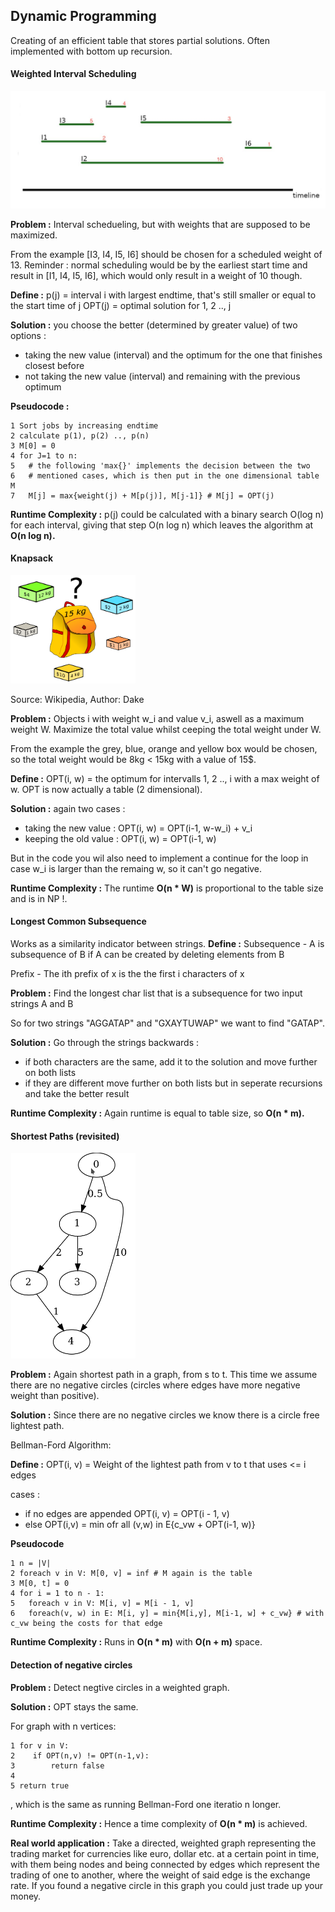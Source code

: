 ## Dynamic Programming

Creating of an efficient table that stores partial solutions.
Often implemented with bottom up recursion.

#### Weighted Interval Scheduling

![Weighted Interval Example](./.resources/Weighted_interval_example.jpg "Weighted Interval Example")

**Problem :**
Interval schedueling, but with weights that are supposed to be maximized.

From the example [I3, I4, I5, I6] should be chosen for a scheduled weight of 13. Reminder : normal scheduling would be by the earliest start time and result in [I1, I4, I5, I6], which would only result in a weight of 10 though.

**Define :**
p(j) = interval i with largest endtime, that's still smaller or equal to 
the start time of j
OPT(j) = optimal solution for 1, 2 .., j

**Solution :** 
you choose the better (determined by greater value) of two options :
- taking the new value (interval) and the optimum for the one that finishes closest before
- not taking the new value (interval) and remaining with the previous optimum

**Pseudocode :**
```
1 Sort jobs by increasing endtime
2 calculate p(1), p(2) .., p(n)
3 M[0] = 0
4 for J=1 to n:
5   # the following 'max{}' implements the decision between the two 
6   # mentioned cases, which is then put in the one dimensional table M
7   M[j] = max{weight(j) + M[p(j)], M[j-1]} # M[j] = OPT(j)
```

**Runtime Complexity :**
p(j) could be calculated with a binary search O(log n) for each interval, giving that step O(n log n) which leaves the algorithm at **O(n log n).**

#### Knapsack

<img src="./.resources/Knapsack_example.png" alt="Knapsack Exampleh" style="width:200px;"/>

Source: Wikipedia, Author: Dake

**Problem :**
Objects i with weight w_i and value v_i, aswell as a maximum weight W.
Maximize the total value whilst ceeping the total weight under W.

From the example the grey, blue, orange and yellow box would be chosen, so the total weight would be 8kg < 15kg with a value of 15$.

**Define :**
OPT(i, w) = the optimum for intervalls 1, 2 .., i with a max weight of w.
OPT is now actually a table (2 dimensional).

**Solution :**
again two cases :
- taking the new value : OPT(i, w) = OPT(i-1, w-w_i) + v_i 
- keeping the old value : OPT(i, w) = OPT(i-1, w)

But in the code you wil also need to implement a continue for the loop
in case w_i is larger than the remaing w, so it can't go negative.

**Runtime Complexity :**
The runtime **O(n * W)** is proportional to the table size and is in NP !.

#### Longest Common Subsequence

Works as a similarity indicator between strings.
**Define :**
Subsequence - A is subsequence of B if A can be created by deleting elements from B

Prefix - The ith prefix of x is the the first i characters of x

**Problem :**
Find the longest char list that is a subsequence for two input strings 
A and B

So for two strings "AGGATAP" and "GXAYTUWAP" we want to find "GATAP".

**Solution :**
Go through the strings backwards :
- if both characters are the same, add it to the solution and move further on both lists
- if they are different move further on both lists but in seperate recursions and take the better result

**Runtime Complexity :**
Again runtime is equal to table size, so **O(n * m).**


#### Shortest Paths (revisited)

<img src="./.resources/Directed_Graph_example.png" alt="Directed Graph" style="width:200px;"/>

**Problem :**
Again shortest path in a graph, from s to t.
This time we assume there are no negative circles (circles where edges have more negative weight than positive).

**Solution :**
Since there are no negative circles we know there is a circle free lightest path.

Bellman-Ford Algorithm:

**Define :**
OPT(i, v) = Weight of the lightest path from v to t that uses <= i edges 

cases :
- if no edges are appended OPT(i, v) = OPT(i - 1, v)
- else OPT(i,v) = min ofr all (v,w) in E{c_vw + OPT(i-1, w)}

**Pseudocode**
```
1 n = |V|
2 foreach v in V: M[0, v] = inf # M again is the table
3 M[0, t] = 0
4 for i = 1 to n - 1:
5   foreach v in V: M[i, v] = M[i - 1, v]
6   foreach(v, w) in E: M[i, y] = min{M[i,y], M[i-1, w] + c_vw} # with c_vw being the costs for that edge
```

**Runtime Complexity :**
Runs in **O(n * m)** with **O(n + m)** space.

#### Detection of negative circles

**Problem :**
Detect negtive circles in a weighted graph.

**Solution :**
OPT stays the same.

For graph with n vertices:
```
1 for v in V:
2    if OPT(n,v) != OPT(n-1,v):
3        return false
4
5 return true
```

, which is the same as running Bellman-Ford one iteratio n longer.

**Runtime Complexity :**
Hence a time complexity of **O(n * m)** is achieved.

**Real world application :**
Take a directed, weighted graph representing the trading market for currencies like euro, dollar etc. at a certain point in time, with them being nodes and being connected by edges which represent the trading of one to another, where the weight of said edge is the exchange rate.
If you found a negative circle in this graph you could just trade up your money. 